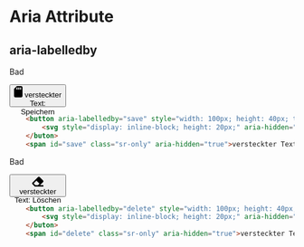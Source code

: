 # Aria Attribute
## aria-labelledby


<div class="flex flex-wrap">
<div class="w-1/6">
	<p>
		Bad
	<p>
</div>
<div class="w-2/6">
	<button aria-labelledby="save" style="width: 100px; height: 40px; text-align: center;">
		<svg style="display: inline-block; height: 20px;" aria-hidden="true" focusable="false" data-prefix="fas" data-icon="sd-card" class="svg-inline--fa fa-sd-card fa-w-12" role="img" xmlns="http://www.w3.org/2000/svg" viewBox="0 0 384 512"><path fill="currentColor" d="M320 0H128L0 128v320c0 35.3 28.7 64 64 64h256c35.3 0 64-28.7 64-64V64c0-35.3-28.7-64-64-64zM160 160h-48V64h48v96zm80 0h-48V64h48v96zm80 0h-48V64h48v96z"></path></svg>
	</buton>
	<span id="save" class="sr-only" aria-hidden="true">versteckter Text: Speichern</span>
</div>
<div class="w-3/6">

``` html
	<button aria-labelledby="save" style="width: 100px; height: 40px; text-align: center;">
		<svg style="display: inline-block; height: 20px;" aria-hidden="true" focusable="false" data-prefix="fas" data-icon="sd-card" class="svg-inline--fa fa-sd-card fa-w-12" role="img" xmlns="http://www.w3.org/2000/svg" viewBox="0 0 384 512"><path fill="currentColor" d="M320 0H128L0 128v320c0 35.3 28.7 64 64 64h256c35.3 0 64-28.7 64-64V64c0-35.3-28.7-64-64-64zM160 160h-48V64h48v96zm80 0h-48V64h48v96zm80 0h-48V64h48v96z"></path></svg>
	</buton>
    <span id="save" class="sr-only" aria-hidden="true">versteckter Text: Speichern</span>
```
</div>
<div class="w-1/6">
	<p>
		Bad
	<p>
</div>
<div class="w-2/6">
	<button aria-labelledby="delete" style="width: 100px; height: 40px; text-align: center;">
		<svg style="display: inline-block; height: 20px;" aria-hidden="true" focusable="false" data-prefix="fas" data-icon="eraser" class="svg-inline--fa fa-eraser fa-w-16" role="img" xmlns="http://www.w3.org/2000/svg" viewBox="0 0 512 512"><path fill="currentColor" d="M497.941 273.941c18.745-18.745 18.745-49.137 0-67.882l-160-160c-18.745-18.745-49.136-18.746-67.883 0l-256 256c-18.745 18.745-18.745 49.137 0 67.882l96 96A48.004 48.004 0 0 0 144 480h356c6.627 0 12-5.373 12-12v-40c0-6.627-5.373-12-12-12H355.883l142.058-142.059zm-302.627-62.627l137.373 137.373L265.373 416H150.628l-80-80 124.686-124.686z"></path></svg>
	</buton>
	<span id="delete" class="sr-only" aria-hidden="true">versteckter Text: Löschen</span>
</div>
<div class="w-3/6">

``` html
	<button aria-labelledby="delete" style="width: 100px; height: 40px; text-align: center;">
		<svg style="display: inline-block; height: 20px;" aria-hidden="true" focusable="false" data-prefix="fas" data-icon="eraser" class="svg-inline--fa fa-eraser fa-w-16" role="img" xmlns="http://www.w3.org/2000/svg" viewBox="0 0 512 512"><path fill="currentColor" d="M497.941 273.941c18.745-18.745 18.745-49.137 0-67.882l-160-160c-18.745-18.745-49.136-18.746-67.883 0l-256 256c-18.745 18.745-18.745 49.137 0 67.882l96 96A48.004 48.004 0 0 0 144 480h356c6.627 0 12-5.373 12-12v-40c0-6.627-5.373-12-12-12H355.883l142.058-142.059zm-302.627-62.627l137.373 137.373L265.373 416H150.628l-80-80 124.686-124.686z"></path></svg>
	</buton>
    <span id="delete" class="sr-only" aria-hidden="true">versteckter Text: Löschen</span>
```
</div>
</div>


